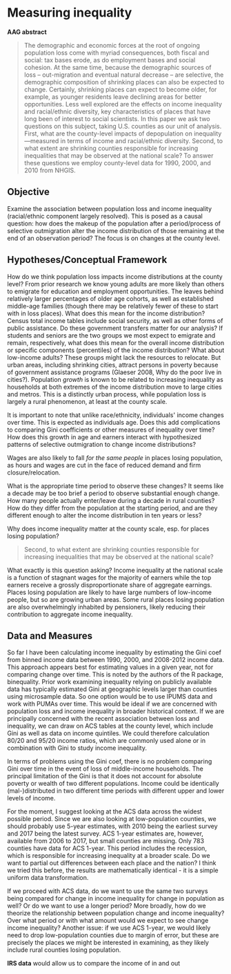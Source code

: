 # Measuring inequality

**AAG abstract**

> The demographic and economic forces at the root of ongoing population loss come with myriad consequences, both fiscal and social: tax bases erode, as do employment bases and social cohesion. At the same time, because the demographic sources of loss – out-migration and eventual natural decrease – are selective, the demographic composition of shrinking places can also be expected to change. Certainly, shrinking places can expect to become older, for example, as younger residents leave declining areas for better opportunities. Less well explored are the effects on income inequality and racial/ethnic diversity, key characteristics of places that have long been of interest to social scientists. In this paper we ask two questions on this subject, taking U.S. counties as our unit of analysis. First, what are the county-level impacts of depopulation on inequality—measured in terms of income and racial/ethnic diversity. Second, to what extent are shrinking counties responsible for increasing inequalities that may be observed at the national scale? To answer these questions we employ county-level data for 1990, 2000, and 2010 from NHGIS. 

## Objective
Examine the association between population loss and income inequality (racial/ethnic component largely resolved). This is posed as a causal question: how does the makeup of the population after a period/process of selective outmigration alter the income distribution of those remaining at the end of an observation period? The focus is on changes at the county level.

## Hypotheses/Conceptual Framework
How do we think population loss impacts income distributions at the county level? From prior research we know young adults are more likely than others to emigrate for education and employment opportunities. The leaves behind relatively larger percentages of older age cohorts, as well as established middle-age families (though there may be relatively fewer of these to start with in loss places). What does this mean for the income distribution? Census total income tables include social security, as well as other forms of public assistance. Do these government transfers matter for our analysis? If students and seniors are the two groups we most expect to emigrate and remain, respectively, what does this mean for the overall income distribution or specific components (percentiles) of the income distribution? What about low-income adults? These groups might lack the resources to relocate. But urban areas, including shrinking cities, attract persons in poverty because of government assistance programs (Glaeser 2008, Why do the poor live in cities?). Population _growth_ is known to be related to increasing inequality as households at both extremes of the income distribution move to large cities and metros. This is a distinctly urban process, while population loss is largely a rural phenomenon, at least at the county scale.

It is important to note that unlike race/ethnicity, individuals' income changes over time. This is expected as individuals age. Does this add complications to comparing Gini coefficients or other measures of inequality over time? How does this growth in age and earners interact with hypothesized patterns of selective outmigration to change income distributions? 

Wages are also likely to fall _for the same people_ in places losing population, as hours and wages are cut in the face of reduced demand and firm closure/relocation.

What is the appropriate time period to observe these changes? It seems like a decade may be too brief a period to observe substantial enough change. How many people actually enter/leave during a decade in rural counties? How do they differ from the population at the starting period, and are they different enough to alter the income distribution in ten years or less?

Why does income inequality matter at the county scale, esp. for places losing population?

> Second, to what extent are shrinking counties responsible for increasing inequalities that may be observed at the national scale?

What exactly is this question asking? Income inequality at the national scale is a function of stagnant wages for the majority of earners while the top earners receive a grossly disproportionate share of aggregate earnings. Places losing population are likely to have large numbers of low-income people, but so are growing urban areas. Some rural places losing population are also overwhelmingly inhabited by pensioners, likely reducing their contribution to aggregate income inequality.

## Data and Measures

So far I have been calculating income inequality by estimating the Gini coef from binned income data between 1990, 2000, and 2008-2012 income data. This approach appears best for estimating values in a given year, not for comparing change over time. This is noted by the authors of the R package, binequality. Prior work examining inequality relying on publicly available data has typically estimated Gini at geographic levels larger than counties using microsample data. So one option would be to use IPUMS data and work with PUMAs over time. This would be ideal if we are concerned with population loss and income inequality in broader historical context. If we are principally concerned with the recent association between loss and inequality, we can draw on ACS tables at the county level, which include Gini as well as data on income quintiles. We could therefore calculation 80/20 and 95/20 income ratios, which are commonly used alone or in combination with Gini to study income inequality.

In terms of problems using the Gini coef, there is no problem comparing Gini over time in the event of loss of middle-income households. The principal limitation of the Gini is that it does not account for absolute poverty or wealth of two different populations. Income could be identically (mal-)distributed in two different time periods with different upper and lower levels of income.

For the moment, I suggest looking at the ACS data across the widest possible period. Since we are also looking at low-population counties, we should probably use 5-year estimates, with 2010 being the earliest survey and 2017 being the latest survey. ACS 1-year estimates are, however, available from 2006 to 2017, but small counties are missing. Only 783 counties have data for ACS 1-year. This period includes the recession, which is responsible for increasing inequality at a broader scale. Do we want to partial out differences between each place and the nation? I think we tried this before, the results are mathematically identical - it is a simple uniform data transformation.

If we proceed with ACS data, do we want to use the same two surveys being compared for change in income inequality for change in population as well? Or do we want to use a longer period? More broadly, how do we theorize the relationship between population change and income inequality? Over what period or with what amount would we expect to see change income inequality?	Another issue: if we use ACS 1-year, we would likely need to drop low-population counties due to margin of error, but these are precisely the places we might be interested in examining, as they likely include rural counties losing population.

**IRS data** would allow us to compare the income of in and out 

